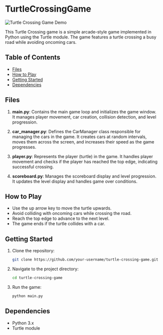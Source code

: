 # TurtleCrossingGame

![Turtle Crossing Game Demo](demo.gif)

This Turtle Crossing game is a simple arcade-style game implemented in Python using the Turtle module. The game features a turtle crossing a busy road while avoiding oncoming cars.

## Table of Contents

- [Files](#files)
- [How to Play](#how-to-play)
- [Getting Started](#getting-started)
- [Dependencies](#dependencies)

## Files

1. **main.py**: Contains the main game loop and initializes the game window. It manages player movement, car creation, collision detection, and level progression.

2. **car_manager.py**: Defines the CarManager class responsible for managing the cars in the game. It creates cars at random intervals, moves them across the screen, and increases their speed as the game progresses.

3. **player.py**: Represents the player (turtle) in the game. It handles player movement and checks if the player has reached the top edge, indicating successful crossing.

4. **scoreboard.py**: Manages the scoreboard display and level progression. It updates the level display and handles game over conditions.

## How to Play

- Use the up arrow key to move the turtle upwards.
- Avoid colliding with oncoming cars while crossing the road.
- Reach the top edge to advance to the next level.
- The game ends if the turtle collides with a car.

## Getting Started

1. Clone the repository:

   ```bash
   git clone https://github.com/your-username/turtle-crossing-game.git
   ```

2. Navigate to the project directory:

   ```bash
   cd turtle-crossing-game
   ```

3. Run the game:

   ```bash
   python main.py
   ```

## Dependencies

- Python 3.x
- Turtle module
